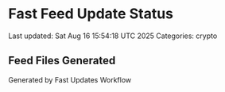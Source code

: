 # Fast Feed Update Status
Last updated: Sat Aug 16 15:54:18 UTC 2025
Categories: crypto

## Feed Files Generated

Generated by Fast Updates Workflow
